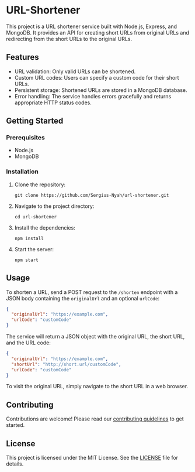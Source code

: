 # URL-Shortener
This project is a URL shortener service built with Node.js, Express, and MongoDB. It provides an API for creating short URLs from original URLs and redirecting from the short URLs to the original URLs.

## Features

- URL validation: Only valid URLs can be shortened.
- Custom URL codes: Users can specify a custom code for their short URLs.
- Persistent storage: Shortened URLs are stored in a MongoDB database.
- Error handling: The service handles errors gracefully and returns appropriate HTTP status codes.

## Getting Started

### Prerequisites

- Node.js
- MongoDB

### Installation

1. Clone the repository:
   ```
   git clone https://github.com/Sergius-Nyah/url-shortener.git
   ```
2. Navigate to the project directory:
   ```
   cd url-shortener
   ```
3. Install the dependencies:
   ```
   npm install
   ```
4. Start the server:
   ```
   npm start
   ```

## Usage

To shorten a URL, send a POST request to the `/shorten` endpoint with a JSON body containing the `originalUrl` and an optional `urlCode`:

```json
{
  "originalUrl": "https://example.com",
  "urlCode": "customCode"
}
```

The service will return a JSON object with the original URL, the short URL, and the URL code:

```json
{
  "originalUrl": "https://example.com",
  "shortUrl": "http://short.url/customCode",
  "urlCode": "customCode"
}
```

To visit the original URL, simply navigate to the short URL in a web browser.

## Contributing

Contributions are welcome! Please read our [contributing guidelines](CONTRIBUTING.md) to get started.

## License

This project is licensed under the MIT License. See the [LICENSE](LICENSE) file for details. 
